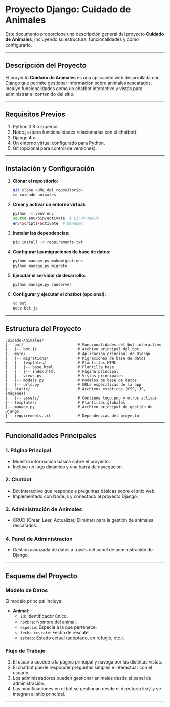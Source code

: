 # Proyecto Django: Cuidado de Animales

Este documento proporciona una descripción general del proyecto **Cuidado de Animales**, incluyendo su estructura, funcionalidades y cómo configurarlo.

---

## Descripción del Proyecto
El proyecto **Cuidado de Animales** es una aplicación web desarrollada con Django que permite gestionar información sobre animales rescatados. Incluye funcionalidades como un chatbot interactivo y vistas para administrar el contenido del sitio.

---

## Requisitos Previos

1. Python 3.8 o superior.
2. Node.js (para funcionalidades relacionadas con el chatbot).
3. Django 4.x.
4. Un entorno virtual configurado para Python.
5. Git (opcional para control de versiones).

---

## Instalación y Configuración

1. **Clonar el repositorio:**
   ```bash
   git clone <URL_del_repositorio>
   cd cuidado-animales
   ```

2. **Crear y activar un entorno virtual:**
   ```bash
   python -m venv env
   source env/bin/activate  # Linux/macOS
   env\Scripts\activate  # Windows
   ```

3. **Instalar las dependencias:**
   ```bash
   pip install -r requirements.txt
   ```

4. **Configurar las migraciones de base de datos:**
   ```bash
   python manage.py makemigrations
   python manage.py migrate
   ```

5. **Ejecutar el servidor de desarrollo:**
   ```bash
   python manage.py runserver
   ```

6. **Configurar y ejecutar el chatbot (opcional):**
   ```bash
   cd bot
   node bot.js
   ```

---

## Estructura del Proyecto

```
Cuidado-Animales/
|-- bot/                        # Funcionalidades del bot interactivo
|   |-- bot.js                  # Archivo principal del bot
|-- main/                       # Aplicación principal de Django
|   |-- migrations/             # Migraciones de base de datos
|   |-- templates/              # Plantillas HTML
|   |   |-- base.html           # Plantilla base
|   |   |-- index.html          # Página principal
|   |-- views.py                # Vistas principales
|   |-- models.py               # Modelos de base de datos
|   |-- urls.py                 # URLs específicas de la app
|-- static/                     # Archivos estáticos (CSS, JS, imágenes)
|   |-- assets/                 # Contiene logo.png y otros activos
|-- templates/                  # Plantillas globales
|-- manage.py                   # Archivo principal de gestión de Django
|-- requirements.txt            # Dependencias del proyecto
```

---

## Funcionalidades Principales

### 1. **Página Principal**
   - Muestra información básica sobre el proyecto.
   - Incluye un logo dinámico y una barra de navegación.

### 2. **Chatbot**
   - Bot interactivo que responde a preguntas básicas sobre el sitio web.
   - Implementado con Node.js y conectado al proyecto Django.

### 3. **Administración de Animales**
   - CRUD (Crear, Leer, Actualizar, Eliminar) para la gestión de animales rescatados.

### 4. **Panel de Administración**
   - Gestión avanzada de datos a través del panel de administración de Django.

---

## Esquema del Proyecto

### Modelo de Datos
El modelo principal incluye:

- **Animal**:
  - `id`: Identificador único.
  - `nombre`: Nombre del animal.
  - `especie`: Especie a la que pertenece.
  - `fecha_rescate`: Fecha de rescate.
  - `estado`: Estado actual (adoptado, en refugio, etc.).

### Flujo de Trabajo

1. El usuario accede a la página principal y navega por las distintas vistas.
2. El chatbot puede responder preguntas simples e interactuar con el usuario.
3. Los administradores pueden gestionar animales desde el panel de administración.
4. Las modificaciones en el bot se gestionan desde el directorio `bot/` y se integran al sitio principal.

---
